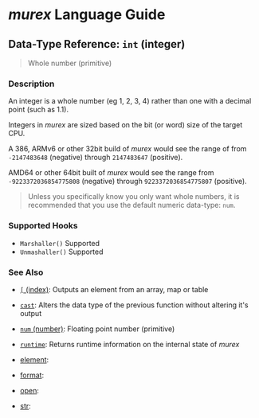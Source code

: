 # _murex_ Language Guide

## Data-Type Reference: `int` (integer)

> Whole number (primitive)

### Description

An integer is a whole number (eg 1, 2, 3, 4) rather than one with a decimal
point (such as 1.1).

Integers in _murex_ are sized based on the bit (or word) size of the target
CPU.

A 386, ARMv6 or other 32bit build of _murex_ would see the range of from
`-2147483648` (negative) through `2147483647` (positive).

AMD64 or other 64bit built of _murex_ would see the range from
`-9223372036854775808` (negative) through `9223372036854775807` (positive).

> Unless you specifically know you only want whole numbers, it is recommended
> that you use the default numeric data-type: `num`.



### Supported Hooks

* `Marshaller()`
    Supported
* `Unmashaller()`
    Supported

### See Also

* [`[` (index)](../commands/index.md):
  Outputs an element from an array, map or table
* [`cast`](../commands/cast.md):
  Alters the data type of the previous function without altering it's output
* [`num` (number)](../types/num.md):
  Floating point number (primitive)
* [`runtime`](../commands/runtime.md):
  Returns runtime information on the internal state of _murex_
* [element](../commands/element.md):
  
* [format](../commands/format.md):
  
* [open](../commands/open.md):
  
* [str](../types/str.md):
  